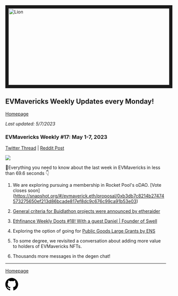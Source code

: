 <meta name="viewport" content="width=device-width,initial-scale=1">
<link rel="stylesheet" href="https://etheralpha.github.io/readme-themes/deep-blue.css">
    
<a href="https://looksrare.org/collections/0x7dDAA898D33D7aB252Ea5F89f96717c47B2fEE6e#items" target="_blank">
    <svg height="40" width="40" aria-hidden="true" viewBox="0 0 16 16" version="1.1" width="32" data-view-component="true" class="octicon octicon-mark-github v-align-left">
      <img src="https://i.imgur.com/XnxhIpb.png" 
alt="Lion" width="640" height="240" border=10" />
</a>    
                                            
                                             
## EVMavericks Weekly Updates every Monday!
[Homepage](https://evmavericks-weekly.netlify.app)

*Last updated: 5/7/2023*
                                        
### EVMavericks Weekly #17: May 1-7, 2023

                                              
[Twitter Thread]() | [Reddit Post]()
                                              

![](https://i.imgur.com/TquS7AX.png)

                                             
🦁Everything you need to know about the last week in EVMavericks in less than 69.6 seconds 👇

1. We are exploring pursuing a membership in Rocket Pool's oDAO. [Vote closes soon] (https://snapshot.org/#/evmaverick.eth/proposal/0xb3db7c8214b27474573275650ef213d86bcade817ef8dc9c676c99ca91b53e03)

2. [General criteria for Buidlathon projects were announced by etheraider](https://i.imgur.com/oZcV7RM.png)

3. [Ethfinance Weekly Doots #18! With a guest Daniel | Founder of Swell](https://www.youtube.com/watch?v=6bw1j2qVXoU&ab_channel=EVMavericks-Ethfinance)

4. Exploring the option of going for [Public Goods Large Grants by ENS](https://discuss.ens.domains/t/public-goods-large-grants/17057)

5. To some degree, we revisited a conversation about adding more value to holders of EVMavericks NFTs.

6. Thousands more messages in the degen chat!

---
                                              
[Homepage](https://evmavericks-weekly.netlify.app)

    
<a id="github-link" href="https://github.com/etheralpha/evm-updates/" target="_blank">
  <svg height="40" width="40" aria-hidden="true" viewBox="0 0 16 16" version="1.1" width="32" data-view-component="true" class="octicon octicon-mark-github v-align-middle">
      <path fill-rule="evenodd" d="M8 0C3.58 0 0 3.58 0 8c0 3.54 2.29 6.53 5.47 7.59.4.07.55-.17.55-.38 0-.19-.01-.82-.01-1.49-2.01.37-2.53-.49-2.69-.94-.09-.23-.48-.94-.82-1.13-.28-.15-.68-.52-.01-.53.63-.01 1.08.58 1.23.82.72 1.21 1.87.87 2.33.66.07-.52.28-.87.51-1.07-1.78-.2-3.64-.89-3.64-3.95 0-.87.31-1.59.82-2.15-.08-.2-.36-1.02.08-2.12 0 0 .67-.21 2.2.82.64-.18 1.32-.27 2-.27.68 0 1.36.09 2 .27 1.53-1.04 2.2-.82 2.2-.82.44 1.1.16 1.92.08 2.12.51.56.82 1.27.82 2.15 0 3.07-1.87 3.75-3.65 3.95.29.25.54.73.54 1.48 0 1.07-.01 1.93-.01 2.2 0 .21.15.46.55.38A8.013 8.013 0 0016 8c0-4.42-3.58-8-8-8z"></path>
  </svg>
</a>



